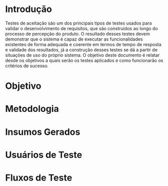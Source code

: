 # Introdução
Testes de aceitação são um dos principais tipos de testes usados para validar o desenvolvimento de requisitos, que são construídos ao longo do processo de percepção do produto. O resultado desses testes devem demonstrar que o sistema é capaz de executar as funcionalidades existentes de forma adequada e coerente em termos de tempo de resposta e validade dos resultados, já a construção desses testes se dá a partir de situações de uso do próprio sistema. O objetivo deste documento é relatar desde os objetivos a quais serão os testes aplicados e como funcionarão os critérios de sucesso.

# Objetivo

# Metodologia

# Insumos Gerados

# Usuários de Teste

# Fluxos de Teste



